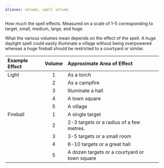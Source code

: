 ```yaml
---
aliases: volume, spell volume
---
```

   
How much the spell effects. Measured on a scale of 1-5 corresponding to target, small, medium, large, and huge.   
   
What the various volumes mean depends on the effect of the spell. A huge daylight spell could easily illuminate a village without being overpowered whereas a huge fireball should be restricted to a courtyard or similar.   
   
| Example Effect | Volume | Approximate Area of Effect                    |   
|:-------------- |:------:|:--------------------------------------------- |   
| Light          | 1      | As a torch                                    |   
|                | 2      | As a campfire                                 |   
|                | 3      | Illuminate a hall                             |   
|                | 4      | A town square                                 |   
|                | 5      | A village                                     |   
| Fireball       | 1      | A single target                               |   
|                | 2      | 2-3 targets or a radius of a few metres.      |   
|                | 3      | 3-5 targets or a small room                   |   
|                | 4      | 6-10 targets or a great hall                  |   
|                | 5      | A dozen targets or a courtyard or town square |